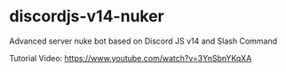 # discordjs-v14-nuker
Advanced server nuke bot based on Discord JS v14 and Slash Command

Tutorial Video: https://www.youtube.com/watch?v=3YnSbnYKqXA
